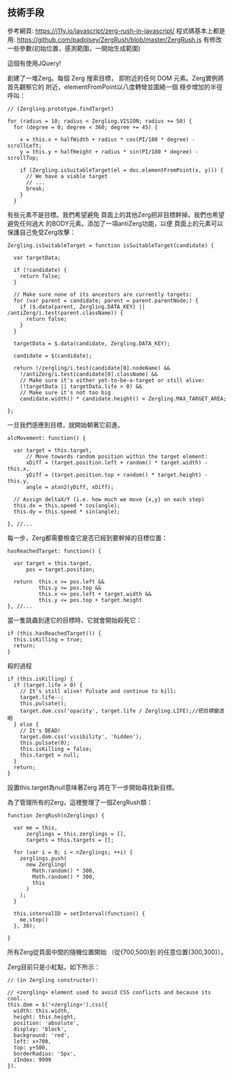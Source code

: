 ## 技術手段

參考網頁: https://j11y.io/javascript/zerg-rush-in-javascript/
程式碼基本上都是用: https://github.com/padolsey/ZergRush/blob/master/ZergRush.js
有修改一些參數(初始位置，感測範圍，一開始生成範圍)

這個有使用JQuery!

創建了一堆Zerg。每個 Zerg 搜索目標，
即附近的任何 DOM 元素。Zerg實例將首先觀察它的
附近，elementFromPoint以八度轉彎並圍繞一個
穩步增加的半徑呼叫：
```
// (Zergling.prototype.findTarget)
 
for (radius = 10; radius < Zergling.VISION; radius += 50) {
  for (degree = 0; degree < 360; degree += 45) {
 
    x = this.x + halfWidth + radius * cos(PI/180 * degree) - scrollLeft;
    y = this.y + halfHeight + radius * sin(PI/180 * degree) - scrollTop;
 
    if (Zergling.isSuitableTarget(el = doc.elementFromPoint(x, y))) {
      // We have a viable target
      // ...
      break;
    }
  }

```
有些元素不是目標。我們希望避免
頁面上的其他Zerg把非目標幹掉。我們也希望避免任何過大
的BODY元素。添加了一項antiZerg功能，以便
頁面上的元素可以保護自己免受Zerg攻擊：

```
Zergling.isSuitableTarget = function isSuitableTarget(candidate) {
 
  var targetData;
 
  if (!candidate) {
    return false;
  }
 
  // Make sure none of its ancestors are currently targets:
  for (var parent = candidate; parent = parent.parentNode;) {
    if ($.data(parent, Zergling.DATA_KEY) || /antiZerg/i.test(parent.className)) {
      return false;
    }
  }
 
  targetData = $.data(candidate, Zergling.DATA_KEY);
 
  candidate = $(candidate);
 
  return !/zergling/i.test(candidate[0].nodeName) &&
    !/antiZerg/i.test(candidate[0].className) && 
    // Make sure it's either yet-to-be-a-target or still alive:
    (!targetData || targetData.life > 0) &&
    // Make sure it's not too big
    candidate.width() * candidate.height() < Zergling.MAX_TARGET_AREA;
 
};
```

一旦我們感應到目標，就開始朝著它前進。

```
alcMovement: function() {
 
  var target = this.target,
      // Move towards random position within the target element:
      xDiff = (target.position.left + random() * target.width) - this.x,
      yDiff = (target.position.top + random() * target.height) - this.y,
      angle = atan2(yDiff, xDiff);
 
  // Assign deltaX/Y (i.e. how much we move {x,y} on each step)
  this.dx = this.speed * cos(angle);
  this.dy = this.speed * sin(angle);
 
}, //...
```

每一步，Zerg都需要檢查它是否已經到要幹掉的目標位置：

```
hasReachedTarget: function() {
 
  var target = this.target,
      pos = target.position;
 
  return  this.x >= pos.left &&
          this.y >= pos.top &&
          this.x <= pos.left + target.width &&
          this.y <= pos.top + target.height
}, //...
```

當一隻跳蟲到達它的目標時，它就會開始殺死它：

```
if (this.hasReachedTarget()) {
  this.isKilling = true;
  return;
}
```

殺的過程

```
if (this.isKilling) {
  if (target.life > 0) {
    // It's still alive! Pulsate and continue to kill:
    target.life--;
    this.pulsate();
    target.dom.css('opacity', target.life / Zergling.LIFE);//把目標變透明
  } else {
    // It's DEAD! 
    target.dom.css('visibility', 'hidden');
    this.pulsate(0);
    this.isKilling = false;
    this.target = null;
  }
  return;
}
```
設置this.target為null意味著Zerg
將在下一步開始尋找新目標。

為了管理所有的Zerg，這裡整理了一個ZergRush類：

```
function ZergRush(nZerglings) {
 
  var me = this,
      zerglings = this.zerglings = [],
      targets = this.targets = [];
 
  for (var i = 0; i < nZerglings; ++i) {
    zerglings.push(
      new Zergling(
        Math.random() * 300,
        Math.random() * 300,
        this
      )
    );
  }
 
  this.intervalID = setInterval(function() {
    me.step()
  }, 30);
 
}
```


所有Zerg從頁面中間的隨機位置開始
（從{700,500}到 的任意位置{300,300}）。

Zerg目前只是小紅點，如下所示：

```
// (in Zergling constructor):
 
// <zergling> element used to avoid CSS conflicts and because its cool..
this.dom = $('<zergling>').css({
  width: this.width,
  height: this.height,
  position: 'absolute',
  display: 'block',
  background: 'red',
  left: x+700,
  top: y+500,
  borderRadius: '5px',
  zIndex: 9999
}).
```